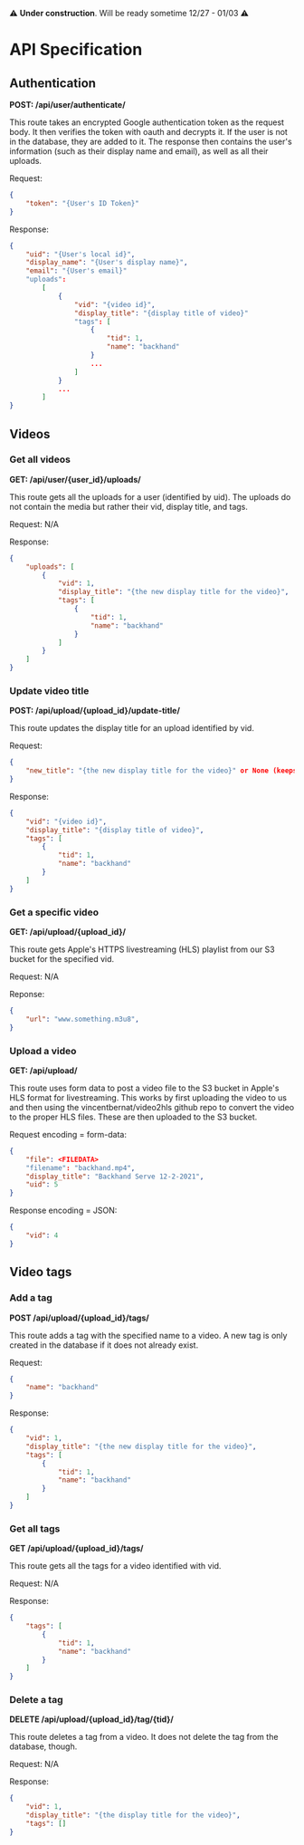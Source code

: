 ⚠️  **Under construction**. Will be ready sometime 12/27 - 01/03 ⚠️

# API Specification

## Authentication

**POST: /api/user/authenticate/**

This route takes an encrypted Google authentication token as the request body. It then verifies the token with oauth and
decrypts it. If the user is not in the database, they are added to it. The response then contains the user's information
(such as their display name and email), as well as all their uploads.

Request:
```json
{
    "token": "{User's ID Token}"
}
```

Response:
```json
{
    "uid": "{User's local id}",
    "display_name": "{User's display name}",
    "email": "{User's email}"
    "uploads":
        [
            {
                "vid": "{video id}",
                "display_title": "{display title of video}"
                "tags": [
                    {
                        "tid": 1,
                        "name": "backhand"
                    }
                    ...
                ]
            }
            ...
        ]
}
```

## Videos

### Get all videos

**GET: /api/user/{user_id}/uploads/**

This route gets all the uploads for a user (identified by uid). The uploads do not contain the media but rather
their vid, display title, and tags.

Request: N/A

Response:
```json
{
    "uploads": [
        {
            "vid": 1,
            "display_title": "{the new display title for the video}",
            "tags": [
                {
                    "tid": 1,
                    "name": "backhand"
                }
            ]
        }
    ]
}
```

### Update video title

**POST: /api/upload/{upload_id}/update-title/**

This route updates the display title for an upload identified by vid.

Request:
```json
{
    "new_title": "{the new display title for the video}" or None (keeps display title the same)
}
```

Response:
```json
{
    "vid": "{video id}",
    "display_title": "{display title of video}",
    "tags": [
        {
            "tid": 1,
            "name": "backhand"
        }
    ]
}
```

### Get a specific video

**GET: /api/upload/{upload_id}/**

This route gets Apple's HTTPS livestreaming (HLS) playlist from our S3 bucket for the specified vid.

Request: N/A

Reponse:
```json
{
    "url": "www.something.m3u8",
}
```

### Upload a video

**GET: /api/upload/**

This route uses form data to post a video file to the S3 bucket in Apple's HLS format for livestreaming. This works
by first uploading the video to us and then using the vincentbernat/video2hls github repo to convert the video to the
proper HLS files. These are then uploaded to the S3 bucket.

Request encoding = form-data:
```json
{
    "file": <FILEDATA>
    "filename": "backhand.mp4",
    "display_title": "Backhand Serve 12-2-2021",
    "uid": 5
}
```

Response encoding = JSON:
```json
{
    "vid": 4
}
```

## Video tags

### Add a tag

**POST /api/upload/{upload_id}/tags/**

This route adds a tag with the specified name to a video. A new tag is only created in the database if it does
not already exist.

Request:
```json
{
    "name": "backhand"
}
```

Response:
```json
{
    "vid": 1,
    "display_title": "{the new display title for the video}",
    "tags": [
        {
            "tid": 1,
            "name": "backhand"
        }
    ]
}
```

### Get all tags

**GET /api/upload/{upload_id}/tags/**

This route gets all the tags for a video identified with vid.

Request: N/A

Response:
```json
{
    "tags": [
        {
            "tid": 1,
            "name": "backhand"
        }
    ]
}
```

### Delete a tag

**DELETE /api/upload/{upload_id}/tag/{tid}/**

This route deletes a tag from a video. It does not delete the tag from the database, though.

Request: N/A

Response:
```json
{
    "vid": 1,
    "display_title": "{the display title for the video}",
    "tags": []
}
```
